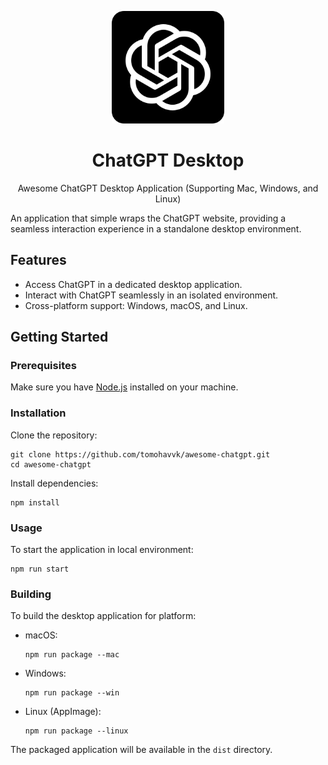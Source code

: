 <p align="center">
  <img width="180" src="src/icons/logo.png" alt="ChatGPT">
  <h1 align="center">ChatGPT Desktop</h1>
  <p align="center">Awesome ChatGPT Desktop Application (Supporting Mac, Windows, and Linux)</p>
</p>
An application that simple wraps the ChatGPT website, providing a seamless interaction experience in a standalone desktop environment.

## Features

- Access ChatGPT in a dedicated desktop application.
- Interact with ChatGPT seamlessly in an isolated environment.
- Cross-platform support: Windows, macOS, and Linux.

## Getting Started

### Prerequisites

Make sure you have [Node.js](https://nodejs.org/) installed on your machine.

### Installation

Clone the repository:

```
git clone https://github.com/tomohavvk/awesome-chatgpt.git
cd awesome-chatgpt
```

Install dependencies:

```
npm install
```

### Usage

To start the application in local environment:

```
npm run start
```

### Building

To build the desktop application for platform:

- macOS:

  ```
  npm run package --mac
  ```

- Windows:

  ```
  npm run package --win
  ```

- Linux (AppImage):

  ```
  npm run package --linux
  ```

The packaged application will be available in the `dist` directory.

